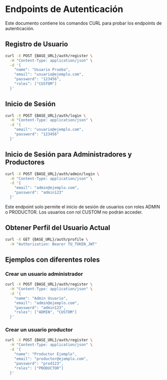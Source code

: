 # Endpoints de Autenticación

Este documento contiene los comandos CURL para probar los endpoints de autenticación.

## Registro de Usuario

```bash
curl -X POST {BASE_URL}/auth/register \
  -H "Content-Type: application/json" \
  -d '{
    "name": "Usuario Prueba",
    "email": "usuario@ejemplo.com",
    "password": "123456",
    "roles": ["CUSTOM"]
  }'
```

## Inicio de Sesión

```bash
curl -X POST {BASE_URL}/auth/login \
  -H "Content-Type: application/json" \
  -d '{
    "email": "usuario@ejemplo.com",
    "password": "123456"
  }'
```

## Inicio de Sesión para Administradores y Productores

```bash
curl -X POST {BASE_URL}/auth/admin/login \
  -H "Content-Type: application/json" \
  -d '{
    "email": "admin@ejemplo.com",
    "password": "admin123"
  }'
```

Este endpoint solo permite el inicio de sesión de usuarios con roles ADMIN o PRODUCTOR. Los usuarios con rol CUSTOM no podrán acceder.

## Obtener Perfil del Usuario Actual

```bash
curl -X GET {BASE_URL}/auth/profile \
  -H "Authorization: Bearer TU_TOKEN_JWT"
```

## Ejemplos con diferentes roles

### Crear un usuario administrador

```bash
curl -X POST {BASE_URL}/auth/register \
  -H "Content-Type: application/json" \
  -d '{
    "name": "Admin Usuario",
    "email": "admin@ejemplo.com",
    "password": "admin123",
    "roles": ["ADMIN", "CUSTOM"]
  }'
```

### Crear un usuario productor

```bash
curl -X POST {BASE_URL}/auth/register \
  -H "Content-Type: application/json" \
  -d '{
    "name": "Productor Ejemplo",
    "email": "productor@ejemplo.com",
    "password": "prod123",
    "roles": ["PRODUCTOR"]
  }'
```
